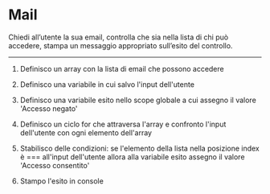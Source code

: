 # Mail

Chiedi all’utente la sua email,
controlla che sia nella lista di chi può accedere,
stampa un messaggio appropriato sull’esito del controllo.

****

1) Definisco un array con la lista di email che possono accedere

2) Definisco una variabile in cui salvo l'input dell'utente

3) Definisco una variabile esito nello scope globale a cui assegno il valore 'Accesso negato'

4) Definisco un ciclo for che attraversa l'array e confronto l'input dell'utente con ogni elemento dell'array 

5) Stabilisco delle condizioni: se l'elemento della lista nella posizione index è === all'input dell'utente allora alla variabile esito assegno il valore 'Accesso consentito'

6) Stampo l'esito in console